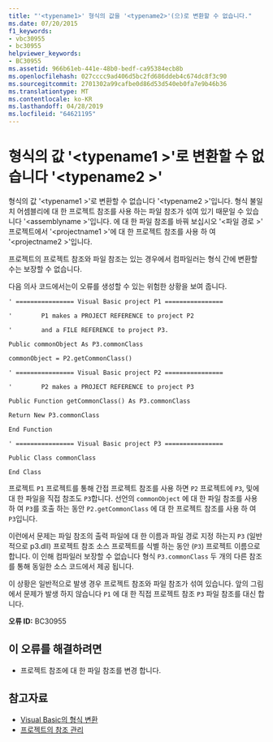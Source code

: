 ```yaml
---
title: "'<typename1>' 형식의 값을 '<typename2>'(으)로 변환할 수 없습니다."
ms.date: 07/20/2015
f1_keywords:
- vbc30955
- bc30955
helpviewer_keywords:
- BC30955
ms.assetid: 966b61eb-441e-48b0-bedf-ca95384ecb8b
ms.openlocfilehash: 027cccc9ad406d5bc2fd686ddeb4c674dc8f3c90
ms.sourcegitcommit: 2701302a99cafbe0d86d53d540eb0fa7e9b46b36
ms.translationtype: MT
ms.contentlocale: ko-KR
ms.lasthandoff: 04/28/2019
ms.locfileid: "64621195"
---
```

# <a name="value-of-type-typename1-cannot-be-converted-to-typename2"></a>형식의 값 '\<typename1 >'로 변환할 수 없습니다 '\<typename2 >'
형식의 값 '\<typename1 >'로 변환할 수 없습니다 '\<typename2 >'입니다. 형식 불일치 어셈블리에 대 한 프로젝트 참조를 사용 하는 파일 참조가 섞여 있기 때문일 수 있습니다 '\<assemblyname >'입니다. 에 대 한 파일 참조를 바꿔 보십시오 '\<파일 경로 >' 프로젝트에서 '\<projectname1 >'에 대 한 프로젝트 참조를 사용 하 여 '\<projectname2 >'입니다.  
  
 프로젝트의 프로젝트 참조와 파일 참조는 있는 경우에서 컴파일러는 형식 간에 변환할 수는 보장할 수 없습니다.  
  
 다음 의사 코드에서는이 오류를 생성할 수 있는 위험한 상황을 보여 줍니다.  
  
 `' ================ Visual Basic project P1 ================`  
  
 `'        P1 makes a PROJECT REFERENCE to project P2`  
  
 `'        and a FILE REFERENCE to project P3.`  
  
 `Public commonObject As P3.commonClass`  
  
 `commonObject = P2.getCommonClass()`  
  
 `' ================ Visual Basic project P2 ================`  
  
 `'        P2 makes a PROJECT REFERENCE to project P3`  
  
 `Public Function getCommonClass() As P3.commonClass`  
  
 `Return New P3.commonClass`  
  
 `End Function`  
  
 `' ================ Visual Basic project P3 ================`  
  
 `Public Class commonClass`  
  
 `End Class`  
  
 프로젝트 `P1` 프로젝트를 통해 간접 프로젝트 참조를 사용 하면 `P2` 프로젝트에 `P3`, 및에 대 한 파일을 직접 참조도 `P3`합니다. 선언의 `commonObject` 에 대 한 파일 참조를 사용 하 여 `P3`를 호출 하는 동안 `P2.getCommonClass` 에 대 한 프로젝트 참조를 사용 하 여 `P3`입니다.  
  
 이런에서 문제는 파일 참조의 출력 파일에 대 한 이름과 파일 경로 지정 하는지 `P3` (일반적으로 p3.dll) 프로젝트 참조 소스 프로젝트를 식별 하는 동안 (`P3`) 프로젝트 이름으로 합니다. 이 인해 컴파일러 보장할 수 없습니다 형식 `P3.commonClass` 두 개의 다른 참조를 통해 동일한 소스 코드에서 제공 됩니다.  
  
 이 상황은 일반적으로 발생 경우 프로젝트 참조와 파일 참조가 섞여 있습니다. 앞의 그림에서 문제가 발생 하지 않습니다 `P1` 에 대 한 직접 프로젝트 참조 `P3` 파일 참조를 대신 합니다.  
  
 **오류 ID:** BC30955  
  
## <a name="to-correct-this-error"></a>이 오류를 해결하려면  
  
- 프로젝트 참조에 대 한 파일 참조를 변경 합니다.  
  
## <a name="see-also"></a>참고자료

- [Visual Basic의 형식 변환](../../../visual-basic/programming-guide/language-features/data-types/type-conversions.md)
- [프로젝트의 참조 관리](/visualstudio/ide/managing-references-in-a-project)
